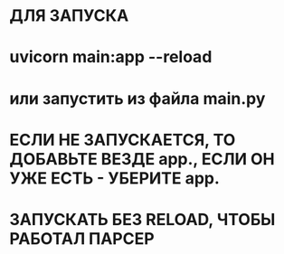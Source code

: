 # ДЛЯ ЗАПУСКА

# uvicorn main:app --reload

# или запустить из файла main.py

# ЕСЛИ НЕ ЗАПУСКАЕТСЯ, ТО ДОБАВЬТЕ ВЕЗДЕ app., ЕСЛИ ОН УЖЕ ЕСТЬ - УБЕРИТЕ app.

# ЗАПУСКАТЬ БЕЗ RELOAD, ЧТОБЫ РАБОТАЛ ПАРСЕР
